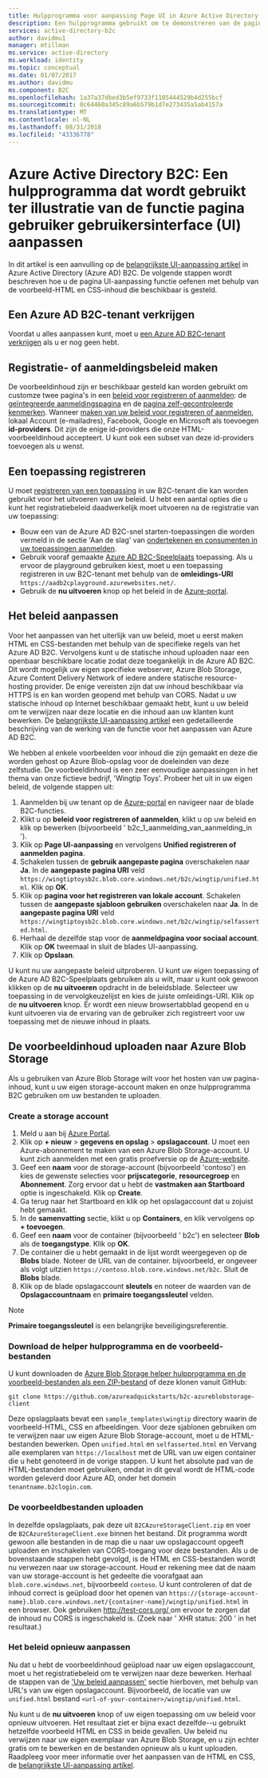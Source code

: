 ```yaml
---
title: Hulpprogramma voor aanpassing Page UI in Azure Active Directory B2C | Microsoft Docs
description: Een hulpprogramma gebruikt om te demonstreren van de pagina UI-aanpassing-functie in Azure Active Directory B2C.
services: active-directory-b2c
author: davidmu1
manager: mtillman
ms.service: active-directory
ms.workload: identity
ms.topic: conceptual
ms.date: 01/07/2017
ms.author: davidmu
ms.component: B2C
ms.openlocfilehash: 1a37a37dbed3b5ef9733f1105444529b4d255bcf
ms.sourcegitcommit: 0c64460a345c89a6b579b1d7e273435a5ab4157a
ms.translationtype: MT
ms.contentlocale: nl-NL
ms.lasthandoff: 08/31/2018
ms.locfileid: "43336778"
---
```

# <a name="azure-active-directory-b2c-a-helper-tool-used-to-demonstrate-the-page-user-interface-ui-customization-feature"></a>Azure Active Directory B2C: Een hulpprogramma dat wordt gebruikt ter illustratie van de functie pagina gebruiker gebruikersinterface (UI) aanpassen
In dit artikel is een aanvulling op de [belangrijkste UI-aanpassing artikel](active-directory-b2c-reference-ui-customization.md) in Azure Active Directory (Azure AD) B2C. De volgende stappen wordt beschreven hoe u de pagina UI-aanpassing functie oefenen met behulp van de voorbeeld-HTML en CSS-inhoud die beschikbaar is gesteld.

## <a name="get-an-azure-ad-b2c-tenant"></a>Een Azure AD B2C-tenant verkrijgen
Voordat u alles aanpassen kunt, moet u [een Azure AD B2C-tenant verkrijgen](active-directory-b2c-get-started.md) als u er nog geen hebt.

## <a name="create-a-sign-up-or-sign-in-policy"></a>Registratie- of aanmeldingsbeleid maken
De voorbeeldinhoud zijn er beschikbaar gesteld kan worden gebruikt om customze twee pagina's in een [beleid voor registreren of aanmelden](active-directory-b2c-reference-policies.md): de [geïntegreerde aanmeldingspagina](active-directory-b2c-reference-ui-customization.md) en de [pagina zelf-gecontroleerde kenmerken](active-directory-b2c-reference-ui-customization.md). Wanneer [maken van uw beleid voor registreren of aanmelden](active-directory-b2c-reference-policies.md#create-a-sign-up-or-sign-in-policy), lokaal Account (e-mailadres), Facebook, Google en Microsoft als toevoegen **id-providers**. Dit zijn de enige id-providers die onze HTML-voorbeeldinhoud accepteert.  U kunt ook een subset van deze id-providers toevoegen als u wenst.

## <a name="register-an-application"></a>Een toepassing registreren
U moet [registreren van een toepassing](active-directory-b2c-app-registration.md) in uw B2C-tenant die kan worden gebruikt voor het uitvoeren van uw beleid. U hebt een aantal opties die u kunt het registratiebeleid daadwerkelijk moet uitvoeren na de registratie van uw toepassing:

* Bouw een van de Azure AD B2C-snel starten-toepassingen die worden vermeld in de sectie 'Aan de slag' van [ondertekenen en consumenten in uw toepassingen aanmelden](active-directory-b2c-overview.md).
* Gebruik vooraf gemaakte [Azure AD B2C-Speelplaats](https://aadb2cplayground.azurewebsites.net) toepassing. Als u ervoor de playground gebruiken kiest, moet u een toepassing registreren in uw B2C-tenant met behulp van de **omleidings-URI** `https://aadb2cplayground.azurewebsites.net/`.
* Gebruik de **nu uitvoeren** knop op het beleid in de [Azure-portal](https://portal.azure.com/).

## <a name="customize-your-policy"></a>Het beleid aanpassen
Voor het aanpassen van het uiterlijk van uw beleid, moet u eerst maken HTML en CSS-bestanden met behulp van de specifieke regels van het Azure AD B2C. Vervolgens kunt u de statische inhoud uploaden naar een openbaar beschikbare locatie zodat deze toegankelijk in de Azure AD B2C. Dit wordt mogelijk uw eigen specifieke webserver, Azure Blob Storage, Azure Content Delivery Network of iedere andere statische resource-hosting provider. De enige vereisten zijn dat uw inhoud beschikbaar via HTTPS is en kan worden geopend met behulp van CORS. Nadat u uw statische inhoud op Internet beschikbaar gemaakt hebt, kunt u uw beleid om te verwijzen naar deze locatie en die inhoud aan uw klanten kunt bewerken. De [belangrijkste UI-aanpassing artikel](active-directory-b2c-reference-ui-customization.md) een gedetailleerde beschrijving van de werking van de functie voor het aanpassen van Azure AD B2C.

We hebben al enkele voorbeelden voor inhoud die zijn gemaakt en deze die worden gehost op Azure Blob-opslag voor de doeleinden van deze zelfstudie. De voorbeeldinhoud is een zeer eenvoudige aanpassingen in het thema van onze fictieve bedrijf, 'Wingtip Toys'. Probeer het uit in uw eigen beleid, de volgende stappen uit:

1. Aanmelden bij uw tenant op de [Azure-portal](https://portal.azure.com/) en navigeer naar de blade B2C-functies.
2. Klikt u op **beleid voor registreren of aanmelden**, klikt u op uw beleid en klik op bewerken (bijvoorbeeld ' b2c\_1\_aanmelding\_van\_aanmelding\_in ').
3. Klik op **Page UI-aanpassing** en vervolgens **Unified registreren of aanmelden pagina**.
4. Schakelen tussen de **gebruik aangepaste pagina** overschakelen naar **Ja**. In de **aangepaste pagina URI** veld `https://wingtiptoysb2c.blob.core.windows.net/b2c/wingtip/unified.html`. Klik op **OK**.
5. Klik op **pagina voor het registreren van lokale account**. Schakelen tussen de **aangepaste sjabloon gebruiken** overschakelen naar **Ja**. In de **aangepaste pagina URI** veld `https://wingtiptoysb2c.blob.core.windows.net/b2c/wingtip/selfasserted.html`.
6. Herhaal de dezelfde stap voor de **aanmeldpagina voor sociaal account**.
   Klik op **OK** tweemaal in sluit de blades UI-aanpassing.
7. Klik op **Opslaan**.

U kunt nu uw aangepaste beleid uitproberen. U kunt uw eigen toepassing of de Azure AD B2C-Speelplaats gebruiken als u wilt, maar u kunt ook gewoon klikken op de **nu uitvoeren** opdracht in de beleidsblade. Selecteer uw toepassing in de vervolgkeuzelijst en kies de juiste omleidings-URI. Klik op de **nu uitvoeren** knop. Er wordt een nieuw browsertabblad geopend en u kunt uitvoeren via de ervaring van de gebruiker zich registreert voor uw toepassing met de nieuwe inhoud in plaats.

## <a name="upload-the-sample-content-to-azure-blob-storage"></a>De voorbeeldinhoud uploaden naar Azure Blob Storage
Als u gebruiken van Azure Blob Storage wilt voor het hosten van uw pagina-inhoud, kunt u uw eigen storage-account maken en onze hulpprogramma B2C gebruiken om uw bestanden te uploaden.

### <a name="create-a-storage-account"></a>Create a storage account
1. Meld u aan bij [Azure Portal](https://portal.azure.com/).
2. Klik op **+ nieuw** > **gegevens en opslag** > **opslagaccount**. U moet een Azure-abonnement te maken van een Azure Blob Storage-account. U kunt zich aanmelden met een gratis proefversie op de [Azure-website](https://azure.microsoft.com/pricing/free-trial/).
3. Geef een **naam** voor de storage-account (bijvoorbeeld 'contoso') en kies de gewenste selecties voor **prijscategorie**, **resourcegroep** en  **Abonnement**. Zorg ervoor dat u hebt de **vastmaken aan Startboard** optie is ingeschakeld. Klik op **Create**.
4. Ga terug naar het Startboard en klik op het opslagaccount dat u zojuist hebt gemaakt.
5. In de **samenvatting** sectie, klikt u op **Containers**, en klik vervolgens op **+ toevoegen**.
6. Geef een **naam** voor de container (bijvoorbeeld ' b2c') en selecteer **Blob** als de **toegangstype**. Klik op **OK**.
7. De container die u hebt gemaakt in de lijst wordt weergegeven op de **Blobs** blade. Noteer de URL van de container. bijvoorbeeld, er ongeveer als volgt uitzien `https://contoso.blob.core.windows.net/b2c`. Sluit de **Blobs** blade.
8. Klik op de blade opslagaccount **sleutels** en noteer de waarden van de **Opslagaccountnaam** en **primaire toegangssleutel** velden.

> [!NOTE]
> **Primaire toegangssleutel** is een belangrijke beveiligingsreferentie.
> 
> 

### <a name="download-the-helper-tool-and-sample-files"></a>Download de helper hulpprogramma en de voorbeeld-bestanden
U kunt downloaden de [Azure Blob Storage helper hulpprogramma en de voorbeeld-bestanden als een ZIP-bestand](https://github.com/azureadquickstarts/b2c-azureblobstorage-client/archive/master.zip) of deze klonen vanuit GitHub:

```
git clone https://github.com/azureadquickstarts/b2c-azureblobstorage-client
```

Deze opslagplaats bevat een `sample_templates\wingtip` directory waarin de voorbeeld-HTML, CSS en afbeeldingen. Voor deze sjablonen gebruiken om te verwijzen naar uw eigen Azure Blob Storage-account, moet u de HTML-bestanden bewerken. Open `unified.html` en `selfasserted.html` en Vervang alle exemplaren van `https://localhost` met de URL van uw eigen container die u hebt genoteerd in de vorige stappen. U kunt het absolute pad van de HTML-bestanden moet gebruiken, omdat in dit geval wordt de HTML-code worden geleverd door Azure AD, onder het domein `tenantname.b2clogin.com`.

### <a name="upload-the-sample-files"></a>De voorbeeldbestanden uploaden
In dezelfde opslagplaats, pak deze uit `B2CAzureStorageClient.zip` en voer de `B2CAzureStorageClient.exe` binnen het bestand. Dit programma wordt gewoon alle bestanden in de map die u naar uw opslagaccount opgeeft uploaden en inschakelen van CORS-toegang voor deze bestanden. Als u de bovenstaande stappen hebt gevolgd, is de HTML en CSS-bestanden wordt nu verwezen naar uw storage-account. Houd er rekening mee dat de naam van uw storage-account is het gedeelte die voorafgaat aan `blob.core.windows.net`, bijvoorbeeld `contoso`. U kunt controleren of dat de inhoud correct is geüpload door het openen van `https://{storage-account-name}.blob.core.windows.net/{container-name}/wingtip/unified.html` in een browser. Ook gebruiken [ http://test-cors.org/ ](http://test-cors.org/) om ervoor te zorgen dat de inhoud nu CORS is ingeschakeld is. (Zoek naar ' XHR status: 200 ' in het resultaat.)

### <a name="customize-your-policy-again"></a>Het beleid opnieuw aanpassen
Nu dat u hebt de voorbeeldinhoud geüpload naar uw eigen opslagaccount, moet u het registratiebeleid om te verwijzen naar deze bewerken. Herhaal de stappen van de ['Uw beleid aanpassen'](#customize-your-policy) sectie hierboven, met behulp van URL's van uw eigen opslagaccount. Bijvoorbeeld, de locatie van uw `unified.html` bestand `<url-of-your-container>/wingtip/unified.html`.

Nu kunt u de **nu uitvoeren** knop of uw eigen toepassing om uw beleid voor opnieuw uitvoeren. Het resultaat ziet er bijna exact dezelfde--u gebruikt hetzelfde voorbeeld HTML en CSS in beide gevallen. Uw beleid nu verwijzen naar uw eigen exemplaar van Azure Blob Storage, en u zijn echter gratis om te bewerken en de bestanden opnieuw als u kunt uploaden. Raadpleeg voor meer informatie over het aanpassen van de HTML en CSS, de [belangrijkste UI-aanpassing artikel](active-directory-b2c-reference-ui-customization.md).

